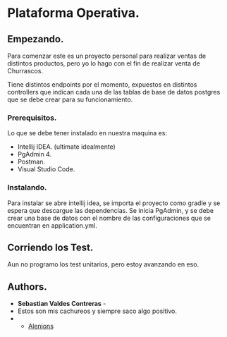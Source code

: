 # Plataforma Operativa.

## Empezando.

Para comenzar este es un proyecto personal para realizar ventas de distintos productos, pero yo lo hago con el fin de 
realizar venta de Churrascos.

Tiene distintos endpoints por el momento, expuestos en distintos controllers que indican cada una de las tablas de base
de datos postgres que se debe crear para su funcionamiento.

### Prerequisitos.

Lo que se debe tener instalado en nuestra maquina es:

- Intellij IDEA. (ultimate idealmente)
- PgAdmin 4.
- Postman.
- Visual Studio Code.

### Instalando.

Para instalar se abre intellij idea, se importa el proyecto como gradle y se espera que descargue las dependencias.
Se inicia PgAdmin, y se debe crear una base de datos con el nombre de las configuraciones que se encuentran en 
application.yml.

## Corriendo los Test.

Aun no programo los test unitarios, pero estoy avanzando en eso.

## Authors.

* **Sebastian Valdes Contreras** - 
* Estos son mis cachureos y siempre saco algo positivo. 
* - [Alenions](https://github.com/alenions/)
